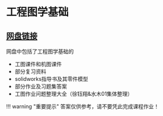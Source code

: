# 工程图学基础

## [网盘链接](https://cloud.tsinghua.edu.cn/d/1d41df13a40f451895a5/)
    
网盘中包括了工程图学基础的

+ 工图课件和机图课件
+ 部分复习资料
+ solidworks指导书及其零件模型
+ 部分作业及习题集答案
+ 工图作业问题整理大全（徐钰翔&水木01集体整理）

!!! warning "重要提示"
    答案仅供参考，请不要凭此完成课程作业！
